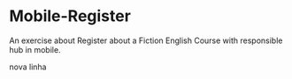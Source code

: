# Mobile-Register
An exercise about Register about a Fiction English Course with responsible hub in mobile.

nova linha

